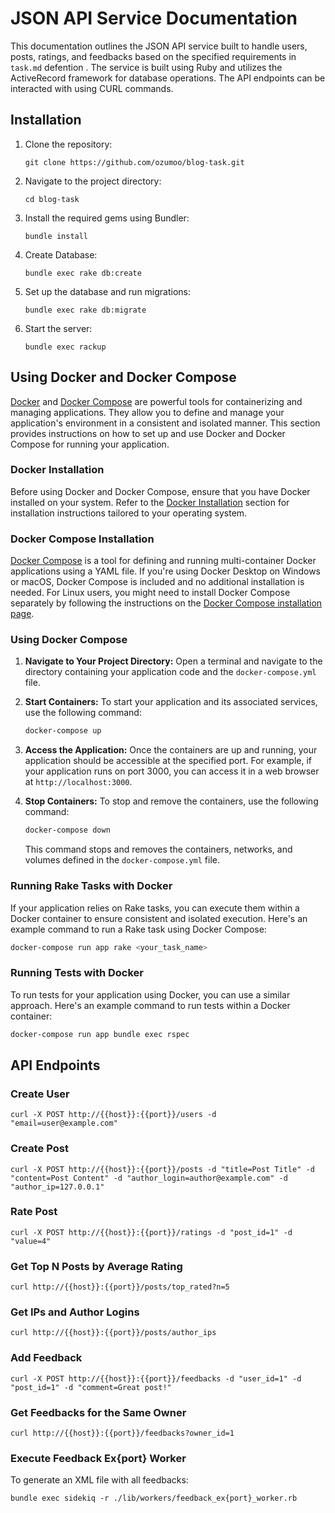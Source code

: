 # JSON API Service Documentation

This documentation outlines the JSON API service built to handle users, posts, ratings, and feedbacks based on the specified requirements in `task.md` defention . The service is built using Ruby and utilizes the ActiveRecord framework for database operations. The API endpoints can be interacted with using CURL commands.

## Installation

1. Clone the repository:
   ```
   git clone https://github.com/ozumoo/blog-task.git
   ```

2. Navigate to the project directory:
   ```
   cd blog-task
   ```

3. Install the required gems using Bundler:
   ```
   bundle install
   ```

4. Create Database:
   ```
   bundle exec rake db:create
   ```

5. Set up the database and run migrations:
   ```
   bundle exec rake db:migrate
   ```

6. Start the server:
   ```
   bundle exec rackup
   ```



## Using Docker and Docker Compose

[Docker](https://www.docker.com/) and [Docker Compose](https://docs.docker.com/compose/) are powerful tools for containerizing and managing applications. They allow you to define and manage your application's environment in a consistent and isolated manner. This section provides instructions on how to set up and use Docker and Docker Compose for running your application.

### Docker Installation

Before using Docker and Docker Compose, ensure that you have Docker installed on your system. Refer to the [Docker Installation](#docker-installation) section for installation instructions tailored to your operating system.

### Docker Compose Installation

[Docker Compose](https://docs.docker.com/compose/) is a tool for defining and running multi-container Docker applications using a YAML file. If you're using Docker Desktop on Windows or macOS, Docker Compose is included and no additional installation is needed. For Linux users, you might need to install Docker Compose separately by following the instructions on the [Docker Compose installation page](https://docs.docker.com/compose/install/).

### Using Docker Compose

1. **Navigate to Your Project Directory:**
   Open a terminal and navigate to the directory containing your application code and the `docker-compose.yml` file.

2. **Start Containers:**
   To start your application and its associated services, use the following command:
   ```sh
   docker-compose up
   ```

3. **Access the Application:**
   Once the containers are up and running, your application should be accessible at the specified port. For example, if your application runs on port 3000, you can access it in a web browser at `http://localhost:3000`.

4. **Stop Containers:**
   To stop and remove the containers, use the following command:
   ```sh
   docker-compose down
   ```
   This command stops and removes the containers, networks, and volumes defined in the `docker-compose.yml` file.

### Running Rake Tasks with Docker

If your application relies on Rake tasks, you can execute them within a Docker container to ensure consistent and isolated execution. Here's an example command to run a Rake task using Docker Compose:
```sh
docker-compose run app rake <your_task_name>
```

### Running Tests with Docker

To run tests for your application using Docker, you can use a similar approach. Here's an example command to run tests within a Docker container:
```sh
docker-compose run app bundle exec rspec 
```

## API Endpoints

### Create User

```shell
curl -X POST http://{{host}}:{{port}}/users -d "email=user@example.com"
```

### Create Post

```shell
curl -X POST http://{{host}}:{{port}}/posts -d "title=Post Title" -d "content=Post Content" -d "author_login=author@example.com" -d "author_ip=127.0.0.1"
```

### Rate Post

```shell
curl -X POST http://{{host}}:{{port}}/ratings -d "post_id=1" -d "value=4"
```

### Get Top N Posts by Average Rating

```shell
curl http://{{host}}:{{port}}/posts/top_rated?n=5
```

### Get IPs and Author Logins

```shell
curl http://{{host}}:{{port}}/posts/author_ips
```

### Add Feedback

```shell
curl -X POST http://{{host}}:{{port}}/feedbacks -d "user_id=1" -d "post_id=1" -d "comment=Great post!"
```

### Get Feedbacks for the Same Owner

```shell
curl http://{{host}}:{{port}}/feedbacks?owner_id=1
```

### Execute Feedback Ex{port} Worker

To generate an XML file with all feedbacks:
```shell
bundle exec sidekiq -r ./lib/workers/feedback_ex{port}_worker.rb
```